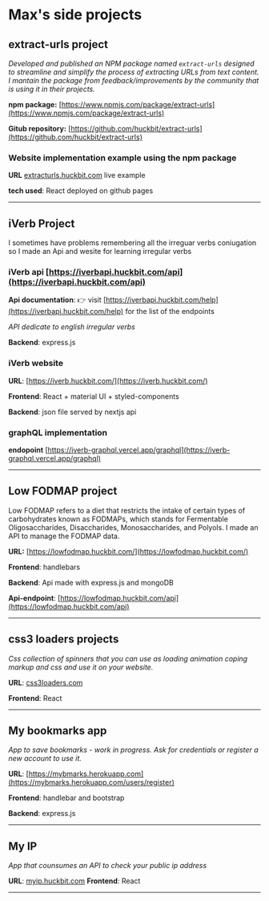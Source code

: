 # Max's side projects

## extract-urls project

_Developed and published an NPM package named `extract-urls` designed to streamline and simplify the process of extracting URLs from text content. I mantain the package from feedback/improvements by the community that is using it in their projects._

**npm package:** [https://www.npmjs.com/package/extract-urls](https://www.npmjs.com/package/extract-urls) 

**Gitub repository:** [https://github.com/huckbit/extract-urls](https://github.com/huckbit/extract-urls)

### Website implementation example using the npm package

**URL** [extracturls.huckbit.com](https://extracturls.huckbit.com/) live example

**tech used**: React deployed on github pages

---
## iVerb Project

I sometimes have problems remembering all the irreguar verbs coniugation so I made an Api and wesite for learning irregular verbs

### iVerb api [https://iverbapi.huckbit.com/api](https://iverbapi.huckbit.com/api) 

**Api documentation**: 👉 visit [https://iverbapi.huckbit.com/help](https://iverbapi.huckbit.com/help) for the list of the endpoints

_API dedicate to english irregular verbs_

**Backend**: express.js


### iVerb website 

**URL**: [https://iverb.huckbit.com/](https://iverb.huckbit.com/)

**Frontend**: React + material UI + styled-components

**Backend**: json file served by nextjs api


### graphQL implementation

**endopoint** [https://iverb-graphql.vercel.app/graphql](https://iverb-graphql.vercel.app/graphql)

---

## Low FODMAP project

Low FODMAP refers to a diet that restricts the intake of certain types of carbohydrates known as FODMAPs, which stands for Fermentable Oligosaccharides, Disaccharides, Monosaccharides, and Polyols. 
I made an API to manage the FODMAP data.

**URL:** [https://lowfodmap.huckbit.com/](https://lowfodmap.huckbit.com/)

**Frontend**: handlebars

**Backend**: Api made with express.js and mongoDB

**Api-endpoint**: [https://lowfodmap.huckbit.com/api](https://lowfodmap.huckbit.com/api)

---


## css3 loaders projects

_Css collection of spinners that you can use as loading animation coping markup and css and use it on your website._

**URL**: [css3loaders.com](https://css3loaders.com/)

**Frontend**: React

---

## My bookmarks app

_App to save bookmarks - work in progress. Ask for credentials or register a new account to use it._

**URL**: [https://mybmarks.herokuapp.com](https://mybmarks.herokuapp.com/users/register)

**Frontend**: handlebar and bootstrap

**Backend**: express.js

---

## My IP

_App that counsumes an API to check your public ip address_

**URL**: [myip.huckbit.com](https://myip.huckbit.com/)
**Frontend**: React

---
